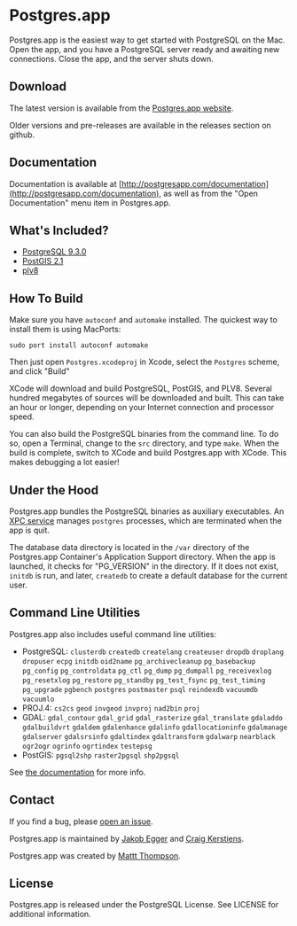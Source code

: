 # Postgres.app

Postgres.app is the easiest way to get started with PostgreSQL on the Mac. Open the app, and you have a PostgreSQL server ready and awaiting new connections. Close the app, and the server shuts down.

## Download

The latest version is available from the [Postgres.app website](http://postgresapp.com/).

Older versions and pre-releases are available in the releases section on github.

## Documentation

Documentation is available at [http://postgresapp.com/documentation](http://postgresapp.com/documentation), as well as from the "Open Documentation" menu item in Postgres.app.

## What's Included?

- [PostgreSQL 9.3.0](http://www.postgresql.org/docs/9.3/static/release-9-3.html)
- [PostGIS 2.1](http://postgis.net/)
- [plv8](http://code.google.com/p/plv8js/wiki/PLV8)

## How To Build

Make sure you have `autoconf` and `automake` installed. The quickest way to install them is using MacPorts:

    sudo port install autoconf automake

Then just open `Postgres.xcodeproj` in Xcode, select the `Postgres` scheme, and click "Build"

XCode will download and build PostgreSQL, PostGIS, and PLV8. Several hundred megabytes of sources will be downloaded and built. This can take an hour or longer, depending on your Internet connection and processor speed.

You can also build the PostgreSQL binaries from the command line.
To do so, open a Terminal, change to the `src` directory, and type `make`.
When the build is complete, switch to XCode and build Postgres.app with XCode.
This makes debugging a lot easier!

## Under the Hood

Postgres.app bundles the PostgreSQL binaries as auxiliary executables. An [XPC service](http://developer.apple.com/library/mac/#documentation/MacOSX/Conceptual/BPSystemStartup/Chapters/CreatingXPCServices.html) manages `postgres` processes, which are terminated when the app is quit.

The database data directory is located in the `/var` directory of the Postgres.app Container's Application Support directory. When the app is launched, it checks for "PG_VERSION" in the directory. If it does not exist, `initdb` is run, and later, `createdb` to create a default database for the current user.

## Command Line Utilities

Postgres.app also includes useful command line utilities:

- PostgreSQL: `clusterdb` `createdb` `createlang` `createuser` `dropdb` `droplang` `dropuser` `ecpg` `initdb` `oid2name` `pg_archivecleanup` `pg_basebackup` `pg_config` `pg_controldata` `pg_ctl` `pg_dump` `pg_dumpall` `pg_receivexlog` `pg_resetxlog` `pg_restore` `pg_standby` `pg_test_fsync` `pg_test_timing` `pg_upgrade` `pgbench` `postgres` `postmaster` `psql` `reindexdb` `vacuumdb` `vacuumlo`
- PROJ.4: `cs2cs` `geod` `invgeod` `invproj` `nad2bin` `proj`
- GDAL: `gdal_contour` `gdal_grid` `gdal_rasterize` `gdal_translate` `gdaladdo` `gdalbuildvrt` `gdaldem` `gdalenhance` `gdalinfo` `gdallocationinfo` `gdalmanage` `gdalserver` `gdalsrsinfo` `gdaltindex` `gdaltransform` `gdalwarp` `nearblack` `ogr2ogr` `ogrinfo` `ogrtindex` `testepsg`
- PostGIS: `pgsql2shp` `raster2pgsql` `shp2pgsql`

See [the documentation](http://postgresapp.com/documentation) for more info.

## Contact

If you find a bug, please [open an issue](https://github.com/PostgresApp/PostgresApp/issues).

Postgres.app is maintained by [Jakob Egger](https://github.com/jakob) and [Craig Kerstiens](https://github.com/craigkerstiens).

Postgres.app was created by [Mattt Thompson](https://github.com/mattt).

## License

Postgres.app is released under the PostgreSQL License. See LICENSE for additional information.
